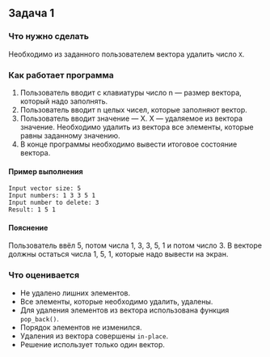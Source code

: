 ﻿## Задача 1
### Что нужно сделать 

Необходимо из заданного пользователем вектора удалить число `X`.

### Как работает программа
1. Пользователь вводит с клавиатуры число n — размер вектора, который надо заполнять.
2. Пользователь вводит n целых чисел, которые заполняют вектор.
3. Пользователь вводит значение — X. X — удаляемое из вектора значение. Необходимо удалить из вектора все элементы, которые равны заданному значению.
4. В конце программы необходимо вывести итоговое состояние вектора.

#### Пример выполнения 
```
Input vector size: 5 
Input numbers: 1 3 3 5 1 
Input number to delete: 3 
Result: 1 5 1
```
#### Пояснение
Пользователь ввёл 5, потом числа 1, 3, 3, 5, 1 и потом число 3. В векторе должны остаться числа 1, 5, 1, которые надо вывести на экран.

### Что оценивается
- Не удалено лишних элементов.
- Все элементы, которые необходимо удалить, удалены.
- Для удаления элементов из вектора использована функция `pop_back()`.
- Порядок элементов не изменился.
- Удаления из вектора совершены `in-place`.
- Решение использует только один вектор.

